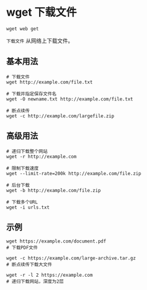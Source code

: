 # wget 下载文件

`wget web get`

`下载文件` 从网络上下载文件。

## 基本用法
```shell
# 下载文件
wget http://example.com/file.txt

# 下载并指定保存文件名
wget -O newname.txt http://example.com/file.txt

# 断点续传
wget -c http://example.com/largefile.zip
```

## 高级用法
```shell
# 递归下载整个网站
wget -r http://example.com

# 限制下载速度
wget --limit-rate=200k http://example.com/file.zip

# 后台下载
wget -b http://example.com/file.zip

# 下载多个URL
wget -i urls.txt
```

## 示例
```shell
wget https://example.com/document.pdf
# 下载PDF文件

wget -c https://example.com/large-archive.tar.gz
# 断点续传下载大文件

wget -r -l 2 https://example.com
# 递归下载网站，深度为2层
```